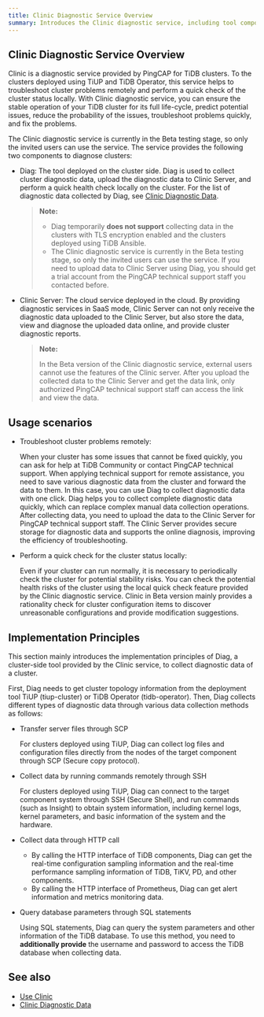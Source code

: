 ```yaml
---
title: Clinic Diagnostic Service Overview
summary: Introduces the Clinic diagnostic service, including tool components, usage scenarios, and implementation principles.
---
```


## Clinic Diagnostic Service Overview

Clinic is a diagnostic service provided by PingCAP for TiDB clusters. To the clusters deployed using TiUP and TiDB Operator, this service helps to troubleshoot cluster problems remotely and perform a quick check of the cluster status locally. With Clinic diagnostic service, you can ensure the stable operation of your TiDB cluster for its full life-cycle, predict potential issues, reduce the probability of the issues, troubleshoot problems quickly, and fix the problems.

The Clinic diagnostic service is currently in the Beta testing stage, so only the invited users can use the service. The service provides the following two components to diagnose clusters:

- Diag: The tool deployed on the cluster side. Diag is used to collect cluster diagnostic data, upload the diagnostic data to Clinic Server, and perform a quick health check locally on the cluster. For the list of diagnostic data collected by Diag, see [Clinic Diagnostic Data](/clinic/clinic-data-instruction-for-tiup.md).

    > **Note:**
    >
    > - Diag temporarily **does not support** collecting data in the clusters with TLS encryption enabled and the clusters deployed using TiDB Ansible.
    > - The Clinic diagnostic service is currently in the Beta testing stage, so only the invited users can use the service. If you need to upload data to Clinic Server using Diag, you should get a trial account from the PingCAP technical support staff you contacted before.

- Clinic Server: The cloud service deployed in the cloud. By providing diagnostic services in SaaS mode, Clinic Server can not only receive the diagnostic data uploaded to the Clinic Server, but also store the data, view and diagnose the uploaded data online, and provide cluster diagnostic reports.

    > **Note:**
    >
    > In the Beta version of the Clinic diagnostic service, external users cannot use the features of the Clinic server. After you upload the collected data to the Clinic Server and get the data link, only authorized PingCAP technical support staff can access the link and view the data.

## Usage scenarios

- Troubleshoot cluster problems remotely:

    When your cluster has some issues that cannot be fixed quickly, you can ask for help at TiDB Community or contact PingCAP technical support. When applying technical support for remote assistance, you need to save various diagnostic data from the cluster and forward the data to them. In this case, you can use Diag to collect diagnostic data with one click. Diag helps you to collect complete diagnostic data quickly, which can replace complex manual data collection operations. After collecting data, you need to upload the data to the Clinic Server for PingCAP technical support staff. The Clinic Server provides secure storage for diagnostic data and supports the online diagnosis, improving the efficiency of troubleshooting.

- Perform a quick check for the cluster status locally:

    Even if your cluster can run normally, it is necessary to periodically check the cluster for potential stability risks. You can check the potential health risks of the cluster using the local quick check feature provided by the Clinic diagnostic service. Clinic in Beta version mainly provides a rationality check for cluster configuration items to discover unreasonable configurations and provide modification suggestions.

## Implementation Principles

This section mainly introduces the implementation principles of Diag, a cluster-side tool provided by the Clinic service, to collect diagnostic data of a cluster.

First, Diag needs to get cluster topology information from the deployment tool TiUP (tiup-cluster) or TiDB Operator (tidb-operator). Then, Diag collects different types of diagnostic data through various data collection methods as follows:

- Transfer server files through SCP

    For clusters deployed using TiUP, Diag can collect log files and configuration files directly from the nodes of the target component through SCP (Secure copy protocol).

- Collect data by running commands remotely through SSH

    For clusters deployed using TiUP, Diag can connect to the target component system through SSH (Secure Shell), and run commands (such as Insight) to obtain system information, including kernel logs, kernel parameters, and basic information of the system and the hardware.

- Collect data through HTTP call

    - By calling the HTTP interface of TiDB components, Diag can get the real-time configuration sampling information and the real-time performance sampling information of TiDB, TiKV, PD, and other components.
    - By calling the HTTP interface of Prometheus, Diag can get alert information and metrics monitoring data.

- Query database parameters through SQL statements

    Using SQL statements, Diag can query the system parameters and other information of the TiDB database. To use this method, you need to **additionally provide** the username and password to access the TiDB database when collecting data.

## See also

 - [Use Clinic](/clinic/clinic-data-instruction-for-tiup.md)
 - [Clinic Diagnostic Data](/clinic/clinic-data-instruction-for-tiup.md)
